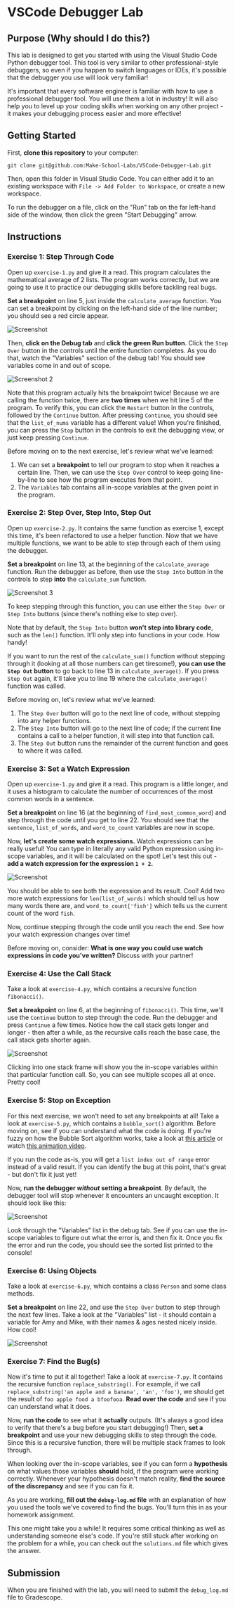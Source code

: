 # VSCode Debugger Lab

## Purpose (Why should I do this?)

This lab is designed to get you started with using the Visual Studio Code Python debugger tool. This tool is very similar to other professional-style debuggers, so even if you happen to switch languages or IDEs, it's possible that the debugger you use will look very familiar!

It's important that every software engineer is familiar with how to use a professional debugger tool. You will use them a lot in industry! It will also help you to level up your coding skills when working on any other project - it makes your debugging process easier and more effective!

## Getting Started

First, **clone this repository** to your computer:

```
git clone git@github.com:Make-School-Labs/VSCode-Debugger-Lab.git
```

Then, open this folder in Visual Studio Code. You can either add it to an existing workspace with `File -> Add Folder to Workspace`, or create a new workspace.

To run the debugger on a file, click on the "Run" tab on the far left-hand side of the window, then click the green "Start Debugging" arrow.

## Instructions

### Exercise 1: Step Through Code

Open up `exercise-1.py` and give it a read. This program calculates the mathematical average of 2 lists. The program works correctly, but we are going to use it to practice our debugging skills before tackling real bugs.

**Set a breakpoint** on line 5, just inside the `calculate_average` function. You can set a breakpoint by clicking on the left-hand side of the line number; you should see a red circle appear.

![Screenshot](assets/screenshot-1.png)

Then, **click on the Debug tab** and **click the green Run button**. Click the `Step Over` button in the controls until the entire function completes. As you do that, watch the "Variables" section of the debug tab! You should see variables come in and out of scope.

![Screenshot 2](assets/screenshot-2.png)

Note that this program actually hits the breakpoint twice! Because we are calling the function twice, there are **two times** when we hit line 5 of the program. To verify this, you can click the `Restart` button in the controls, followed by the `Continue` button. After pressing `Continue`, you should see that the `list_of_nums` variable has a different value! When you're finished, you can press the `Stop` button in the controls to exit the debugging view, or just keep pressing `Continue`.

Before moving on to the next exercise, let's review what we've learned:

1. We can set a **breakpoint** to tell our program to stop when it reaches a certain line. Then, we can use the `Step Over` control to keep going line-by-line to see how the program executes from that point.
1. The `Variables` tab contains all in-scope variables at the given point in the program.


### Exercise 2: Step Over, Step Into, Step Out

Open up `exercise-2.py`. It contains the same function as exercise 1, except this time, it's been refactored to use a helper function. Now that we have multiple functions, we want to be able to step through each of them using the debugger.

**Set a breakpoint** on line 13, at the beginning of the `calculate_average` function. Run the debugger as before, then use the `Step Into` button in the controls to step **into** the `calculate_sum` function. 

![Screenshot 3](assets/screenshot-3.png)

To keep stepping through this function, you can use either the `Step Over` or `Step Into` buttons (since there's nothing else to step over).

Note that by default, the `Step Into` button **won't step into library code**, such as the `len()` function. It'll only step into functions in your code. How handy!

If you want to run the rest of the `calculate_sum()` function without stepping through it (looking at all those numbers can get tiresome!), **you can use the `Step Out` button** to go back to line 13 in `calculate_average()`. If you press `Step Out` again, it'll take you to line 19 where the `calculate_average()` function was called.

Before moving on, let's review what we've learned:

1. The `Step Over` button will go to the next line of code, without stepping into any helper functions.
1. The `Step Into` button will go to the next line of code; if the current line contains a call to a helper function, it will step into that function call.
1. The `Step Out` button runs the remainder of the current function and goes to where it was called.

### Exercise 3: Set a Watch Expression

Open up `exercise-1.py` and give it a read. This program is a little longer, and it uses a histogram to calculate the number of occurrences of the most common words in a sentence.

**Set a breakpoint** on line 16 (at the beginning of `find_most_common_word`) and step through the code until you get to line 22. You should see that the `sentence`, `list_of_words`, and `word_to_count` variables are now in scope.

Now, **let's create some watch expressions.** Watch expressions can be really useful! You can type in literally any valid Python expression using in-scope variables, and it will be calculated on the spot! Let's test this out - **add a watch expression for the expression `1 + 2`.**

![Screenshot](assets/screenshot-4.png)

You should be able to see both the expression and its result. Cool! Add two more watch expressions for `len(list_of_words)` which should tell us how many words there are, and `word_to_count['fish']` which tells us the current count of the word `fish`.

Now, continue stepping through the code until you reach the end. See how your watch expression changes over time!

Before moving on, consider: **What is one way you could use watch expressions in code you've written?** Discuss with your partner!

### Exercise 4: Use the Call Stack

Take a look at `exercise-4.py`, which contains a recursive function `fibonacci()`.

**Set a breakpoint** on line 6, at the beginning of `fibonacci()`. This time, we'll use the `Continue` button to step through the code. Run the debugger and press `Continue` a few times. Notice how the call stack gets longer and longer - then after a while, as the recursive calls reach the base case, the call stack gets shorter again.

![Screenshot](assets/screenshot-5.png)

Clicking into one stack frame will show you the in-scope variables within that particular function call. So, you can see multiple scopes all at once. Pretty cool!

### Exercise 5: Stop on Exception

For this next exercise, we won't need to set any breakpoints at all! Take a look at `exercise-5.py`, which contains a `bubble_sort()` algorithm. Before moving on, see if you can understand what the code is doing. If you're fuzzy on how the Bubble Sort algorithm works, take a look at [this article](https://www.geeksforgeeks.org/bubble-sort/) or watch [this animation video](https://www.youtube.com/watch?v=JP5KkzdUEYI). 

If you run the code as-is, you will get a `list index out of range` error instead of a valid result. If you can identify the bug at this point, that's great - but don't fix it just yet!

Now, **run the debugger _without_ setting a breakpoint**. By default, the debugger tool will stop whenever it encounters an uncaught exception. It should look like this:

![Screenshot](assets/screenshot-6.png)

Look through the "Variables" list in the debug tab. See if you can use the in-scope variables to figure out what the error is, and then fix it. Once you fix the error and run the code, you should see the sorted list printed to the console!

### Exercise 6: Using Objects

Take a look at `exercise-6.py`, which contains a class `Person` and some class methods.

**Set a breakpoint** on line 22, and use the `Step Over` button to step through the next few lines. Take a look at the "Variables" list - it should contain a variable for Amy and Mike, with their names & ages nested nicely inside. How cool!

![Screenshot](assets/screenshot-7.png)

### Exercise 7: Find the Bug(s)

Now it's time to put it all together! Take a look at `exercise-7.py`. It contains the recursive function `replace_substring()`. For example, if we call `replace_substring('an apple and a banana', 'an', 'foo')`, we should get the result of `foo apple food a bfoofooa`. **Read over the code** and see if you can understand what it does.

Now, **run the code** to see what it **actually** outputs. (It's always a good idea to verify that there's a bug before you start debugging!) Then, **set a breakpoint** and use your new debugging skills to step through the code. Since this is a recursive function, there will be multiple stack frames to look through.

When looking over the in-scope variables, see if you can form a **hypothesis** on what values those variables **should** hold, if the program were working correctly. Whenever your hypothesis doesn't match reality, **find the source of the discrepancy** and see if you can fix it.

As you are working, **fill out the `debug-log.md` file** with an explanation of how you used the tools we've covered to find the bugs. You'll turn this in as your homework assignment.

This one might take you a while! It requires some critical thinking as well as understanding someone else's code. If you're still stuck after working on the problem for a while, you can check out the `solutions.md` file which gives the answer.

## Submission

When you are finished with the lab, you will need to submit the `debug_log.md` file to Gradescope.